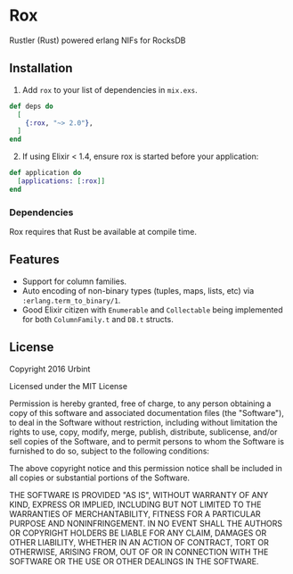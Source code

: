 # Rox

Rustler (Rust) powered erlang NIFs for RocksDB

## Installation

1. Add `rox` to your list of dependencies in `mix.exs`.

```ex
def deps do
  [
    {:rox, "~> 2.0"},
  ]
end
```

2. If using Elixir < 1.4, ensure rox is started before your application:
```ex
def application do
  [applications: [:rox]]
end
```


### Dependencies

Rox requires that Rust be available at compile time.

## Features

  * Support for column families.
  * Auto encoding of non-binary types (tuples, maps, lists, etc) via
      `:erlang.term_to_binary/1`.
  * Good Elixir citizen with `Enumerable` and `Collectable` being implemented for both
    `ColumnFamily.t` and `DB.t` structs.

## License

Copyright 2016 Urbint

Licensed under the MIT License

Permission is hereby granted, free of charge, to any person obtaining a copy
of this software and associated documentation files (the "Software"), to deal
in the Software without restriction, including without limitation the rights
to use, copy, modify, merge, publish, distribute, sublicense, and/or sell
copies of the Software, and to permit persons to whom the Software is
furnished to do so, subject to the following conditions:

The above copyright notice and this permission notice shall be included in all
copies or substantial portions of the Software.

THE SOFTWARE IS PROVIDED "AS IS", WITHOUT WARRANTY OF ANY KIND, EXPRESS OR
IMPLIED, INCLUDING BUT NOT LIMITED TO THE WARRANTIES OF MERCHANTABILITY,
FITNESS FOR A PARTICULAR PURPOSE AND NONINFRINGEMENT. IN NO EVENT SHALL THE
AUTHORS OR COPYRIGHT HOLDERS BE LIABLE FOR ANY CLAIM, DAMAGES OR OTHER
LIABILITY, WHETHER IN AN ACTION OF CONTRACT, TORT OR OTHERWISE, ARISING FROM,
OUT OF OR IN CONNECTION WITH THE SOFTWARE OR THE USE OR OTHER DEALINGS IN THE
SOFTWARE.
